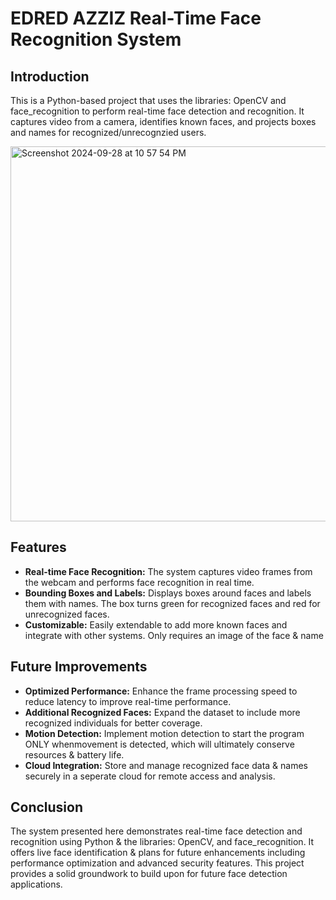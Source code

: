 # EDRED AZZIZ Real-Time Face Recognition System

## Introduction
This is a Python-based project that uses the libraries: OpenCV and face_recognition to perform real-time face detection and recognition. It captures video from a camera, identifies known faces, and projects boxes and names for recognized/unrecognzied users.

<img width="600" alt="Screenshot 2024-09-28 at 10 57 54 PM" src="https://github.com/user-attachments/assets/822a10aa-0475-4697-90b3-9c4fd5d86919">




## Features
- **Real-time Face Recognition:** The system captures video frames from the webcam and performs face recognition in real time.
- **Bounding Boxes and Labels:** Displays boxes around faces and labels them with names. The box turns green for recognized faces and red for unrecognized faces.
- **Customizable:** Easily extendable to add more known faces and integrate with other systems. Only requires an image of the face & name

## Future Improvements
- **Optimized Performance:** Enhance the frame processing speed to reduce latency to improve real-time performance.
- **Additional Recognized Faces:** Expand the dataset to include more recognized individuals for better coverage.
- **Motion Detection:** Implement motion detection to start the program ONLY whenmovement is detected, which will ultimately conserve resources & battery life.
- **Cloud Integration:** Store and manage recognized face data & names securely in a seperate cloud for remote access and analysis.

## Conclusion
The system presented here demonstrates real-time face detection and recognition using Python & the libraries: OpenCV, and face_recognition. It offers live face identification & plans for future enhancements including performance optimization and advanced security features. This project provides a solid groundwork to build upon for future face detection applications. 




